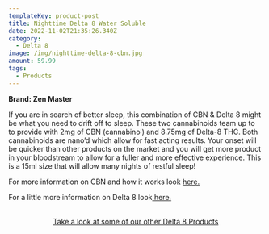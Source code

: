 ```yaml
---
templateKey: product-post
title: Nighttime Delta 8 Water Soluble
date: 2022-11-02T21:35:26.340Z
category:
  - Delta 8
image: /img/nighttime-delta-8-cbn.jpg
amount: 59.99
tags:
  - Products
---
```

**Brand: Zen Master**

If you are in search of better sleep, this combination of CBN & Delta 8 might be what you need to drift off to sleep.  These two cannabinoids team up to to provide with 2mg of CBN (cannabinol) and 8.75mg of Delta-8 THC. Both cannabinoids are nano’d which allow for fast acting results. Your onset will be quicker than other products on the market and you will get more product in your bloodstream to allow for a fuller and more effective experience. This is a 15ml size that will allow many nights of restful sleep!

For more information on CBN and how it works look [here.](https://capitalamericanshaman.com/blog/what-is-cbn-oil-and-how-can-it-help/)

For a little more information on Delta 8 look[ here.](https://capitalamericanshaman.com/blog/delta-8/)

<br>

<Center><a class="link-view-more-products" target="_blank" href="https://capitalamericanshaman.com/product-category/delta-8/">Take a look at some of our other Delta 8 Products</a></Center>
